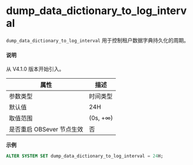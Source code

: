 # dump_data_dictionary_to_log_interval

`dump_data_dictionary_to_log_interval` 用于控制租户数据字典持久化的周期。

<main id="notice" type='explain'>
  <h4>说明</h4>
  <p>从 V4.1.0 版本开始引入。</p>
</main>

| **属性** | **描述** |
| --- | --- |
| 参数类型 | 时间类型 |
| 默认值 | 24H |
| 取值范围 | (0s, +∞) |
| 是否重启 OBSever 节点生效 | 否 |

**示例**

```sql
ALTER SYSTEM SET dump_data_dictionary_to_log_interval = 24H;
```
